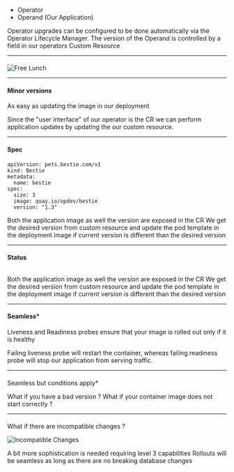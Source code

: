 ####
- Operator
- Operand (Our Application)

<aside class="notes">
  Operator upgrades can be configured to be done automatically via the Operator Lifecycle Manager. The version of the Operand is controlled by a field in our operators Custom Resource
</aside>

---
####
![Free Lunch](images/freelunch.jpeg)

---
#### Minor versions
As easy as updating the image in our deployment

<aside class="notes"> 
  Since the "user interface" of our operator is the CR we can perform application updates by updating the our custom resource.
</aside>

---
#### Spec
```
apiVersion: pets.bestie.com/v1
kind: Bestie
metadata:
  name: bestie
spec:
  size: 3
  image: quay.io/opdev/bestie
  version: "1.3"
```

<aside class="notes">
  Both the application image as well the version are exposed in the CR  We get the desired version from custom resource and update the pod template in the deployment image if current version is different than the desired version
</aside>

---
#### Status
```

```

<aside class="notes">
  Both the application image as well the version are exposed in the CR  We get the desired version from custom resource and update the pod template in the deployment image if current version is different than the desired version
</aside>

---
#### Seamless*
Liveness and Readiness probes ensure that your image is rolled out only if it is healthy

<aside class="notes">
  Failing liveness probe will restart the container, whereas failing readiness probe will stop our application from serving traffic.</aside>


---
#### 
Seamless but conditions apply*

<aside class="notes"> 
  What if you have a bad version ?
  What if your container image does not start correctly ?
</aside>

---
#### 
What if there are incompatible changes ?

![Incompatible Changes](images/incompatible_upgrades.png)

<aside class="notes"> 
  A bit more sophistication is needed requiring level 3 capabilities
  Rollouts will be seamless as long as there are no breaking database changes
</aside>

